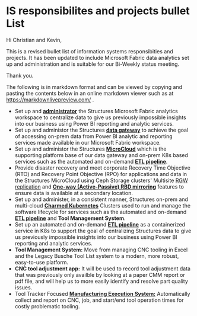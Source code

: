 # IS responsibilites and projects bullet List

Hi Christian and Kevin,

This is a revised bullet list of information systems responsibities and projects. It has been updated to include Microsoft Fabric data analytics set up and administration and is suitable for our Bi-Weekly status meeting.

Thank you.

The following is in markdown format and can be viewed by copying and pasting the contents below in an online markdown viewer such as at <https://markdownlivepreview.com/> .

- Set up and **[administrator](https://learn.microsoft.com/en-us/training/modules/administer-fabric/3-admin-role-tools)** the Structures Microsoft Fabric analytics workspace to centralize data to give us previously impossible insights into our business using Power BI reporting and analytic services.
- Set up and administor the Structures **[data gateway](https://learn.microsoft.com/en-us/data-integration/gateway/service-gateway-onprem)** to achieve the goal of accessing on-prem data from Power BI analytic and reporting services made available in our Microsoft Fabric workspace.
- Set up and administor the Structures **[MicroCloud](https://canonical.com/microcloud)** which is the supporting platform base of our data gateway and on-prem K8s based services such as the automated and on-demand **[ETL pipeline](https://www.informatica.com/resources/articles/what-is-etl-pipeline.html)**.
- Provide disaster recovery and meet corporate Recovery Time Objective (RTO) and Recovery Point Objective (RPO) for applications and data in the Structures MicroCloud using Ceph Storage clusters' Multisite [RGW replication](https://ceph.io/en/news/blog/2025/rgw-multisite-replication_part1/) and **[One-way (Active-Passive) RBD mirroring](https://docs.ceph.com/en/reef/rbd/rbd-mirroring/)** features to ensure data is available at a secondary location.
- Set up and administer, in a consistent manner, Structures on-prem and multi-cloud **[Charmed Kubernetes](https://ubuntu.com/kubernetes/charmed-k8s)** Clusters used to run and manage the software lifecycle for services such as the automated and on-demand **[ETL pipeline](https://www.informatica.com/resources/articles/what-is-etl-pipeline.html)** and **Tool Management System**.
- Set up an automated and on-demand **[ETL pipeline](https://www.informatica.com/resources/articles/what-is-etl-pipeline.html)** as a containerized service in K8s to support the goal of centralizing Structures data to give us previously impossible insights into our business using Power BI reporting and analytic services.
- **Tool Management System:** Move from managing CNC tooling in Excel and the Legacy Busche Tool List system to a modern, more robust, easy-to-use platform.
- **CNC tool adjustment app:** It will be used to record tool adjustment data that was previously only availble by looking at a paper CMM report or pdf file, and will help us to more easily identify and resolve part quality issues.
- Tool Tracker Focused **[Manufacturing Execution System:](https://www.ibm.com/think/topics/mes-system)** Automatically collect and report on CNC, job, and start/end tool operation times for costly problematic tooling.
